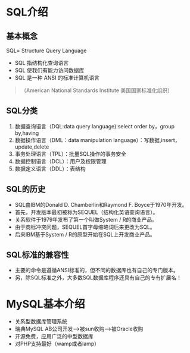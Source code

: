 # SQL介绍
## 基本概念
SQL= Structure Query Language
- SQL 指结构化查询语言
- SQL 使我们有能力访问数据库
- SQL 是一种 ANSI 的标准计算机语言
> （American National Standards Institute 美国国家标准化组织）

## SQL分类
1. 数据查询语言（DQL:data query language):select order by，group by,having
2. 数据操作语言（DML：data manipulation language）：写数据,insert，update,delete
3. 事务处理语言（TPL）：批量SQL操作的事务安全
4. 数据控制语言（DCL）：用户及权限管理
5. 数据定义语言（DDL）：表结构

## SQL的历史
- SQL由IBM的Donald D. Chamberlin和Raymond F. Boyce于1970年开发。
- 首先，开发版本最初被称为SEQUEL（结构化英语查询语言）。
- 关系软件于1979年发布了第一个叫做System / R的商业产品。
- 由于商标冲突问题，SEQUEL首字母缩略词后来更改为SQL。
- 后来IBM基于System / R的原型开始在SQL上开发商业产品。

## SQL标准的兼容性
- 主要的命令是遵循ANSI标准的，但不同的数据库也有自己的专门版本。
- 另，除SQL标准之外，大多数SQL数据库程序还具有自己的专有扩展名！

# MySQL基本介绍
- 关系型数据库管理系统
- 瑞典MySQL AB公司开发——>被sun收购——>被Oracle收购
- 开源免费，应用广泛的中型数据库
- 对PHP支持最好（wamp或者lamp）

